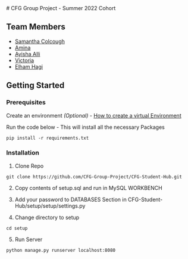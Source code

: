 <html>
# CFG Group Project - Summer 2022 Cohort 

## Team Members

 - [Samantha Colcough](https://github.com/samanthacolclough) 
 - [Amina](https://github.com/aminacodes)
 - [Ayisha Alli](https://github.com/AyishaAlli)
 - [Victoria ](https://github.com/vixbc)
 - [Elham Hagi](https://github.com/ellehagi)



## Getting Started 

### Prerequisites
Create an environment <em>(Optional)</em> - [How to create a virtual Environment](https://packaging.python.org/en/latest/guides/installing-using-pip-and-virtual-environments/)

Run the code below - This will install all the necessary Packages
```commandline
pip install -r requirements.txt
```

### Installation
1. Clone Repo 
```commandline
git clone https://github.com/CFG-Group-Project/CFG-Student-Hub.git
```
2. Copy contents of setup.sql and run in MySQL WORKBENCH


3. Add your password to DATABASES Section in CFG-Student-Hub/setup/setup/settings.py 

4. Change directory to setup
```commandline
cd setup
```
5. Run Server
```commandline
python manage.py runserver localhost:8080
```


</html>
